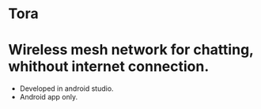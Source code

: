 # Tora
# Wireless mesh network for chatting, whithout internet connection.
+ Developed in android studio.
+ Android app only.
